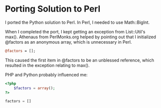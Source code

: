 Porting Solution to Perl
========================

I ported the Python solution to Perl. In Perl, I needed to use Math::BigInt.

When I completed the port, I kept getting an exception from List::Util's max().
Athenaus from PerlMonks.org helped by pointing out that I initialized @factors
as an anonymous array, which is unnecessary in Perl.

```Perl
@factors = [];
```

This caused the first item in @factors to be an unblessed reference, which
resulted in the exception relating to max().

PHP and Python probably influenced me:

```PHP
<?php
    $factors = array();
?>
```

```Python
factors = []
```
